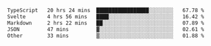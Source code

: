 <!--START_SECTION:waka-->

```txt
TypeScript   20 hrs 24 mins  █████████████████░░░░░░░░   67.78 %
Svelte       4 hrs 56 mins   ████░░░░░░░░░░░░░░░░░░░░░   16.42 %
Markdown     2 hrs 22 mins   ██░░░░░░░░░░░░░░░░░░░░░░░   07.89 %
JSON         47 mins         ▓░░░░░░░░░░░░░░░░░░░░░░░░   02.61 %
Other        33 mins         ▒░░░░░░░░░░░░░░░░░░░░░░░░   01.88 %
```

<!--END_SECTION:waka-->

